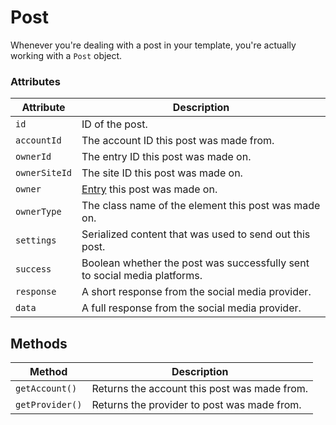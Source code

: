 # Post

Whenever you're dealing with a post in your template, you're actually working with a `Post` object.

### Attributes

Attribute | Description
--- | ---
`id` | ID of the post.
`accountId` | The account ID this post was made from.
`ownerId` | The entry ID this post was made on.
`ownerSiteId` | The site ID this post was made on.
`owner` | [Entry](https://docs.craftcms.com/api/v3/craft-elements-entry.html) this post was made on.
`ownerType` | The class name of the element this post was made on.
`settings` | Serialized content that was used to send out this post.
`success` | Boolean whether the post was successfully sent to social media platforms.
`response` | A short response from the social media provider.
`data` | A full response from the social media provider.

## Methods

Method | Description
--- | ---
`getAccount()` | Returns the account this post was made from.
`getProvider()` | Returns the provider to post was  made from.
